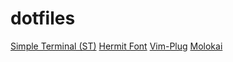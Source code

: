 # dotfiles

[Simple Terminal (ST)](http://st.suckless.org)
[Hermit Font](https://github.com/pcaro90/hermit)
[Vim-Plug](https://github.com/junegunn/vim-plug)
[Molokai](https://github.com/tomasr/molokai)
